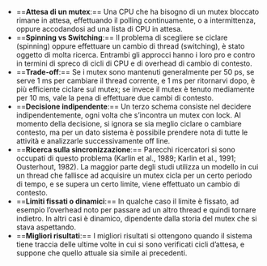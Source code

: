 - ==**Attesa di un mutex**:== Una CPU che ha bisogno di un mutex bloccato rimane in attesa, effettuando il polling continuamente, o a intermittenza, oppure accodandosi ad una lista di CPU in attesa.
- ==**Spinning vs Switching**:== Il problema di scegliere se ciclare (spinning) oppure effettuare un cambio di thread (switching), è stato oggetto di molta ricerca. Entrambi gli approcci hanno i loro pro e contro in termini di spreco di cicli di CPU e di overhead di cambio di contesto.
- ==**Trade-off**:== Se i mutex sono mantenuti generalmente per 50 ps, se serve 1 ms per cambiare il thread corrente, e 1 ms per ritornarvi dopo, è più efficiente ciclare sul mutex; se invece il mutex è tenuto mediamente per 10 ms, vale la pena di effettuare due cambi di contesto.
- ==**Decisione indipendente**:== Un terzo schema consiste nel decidere indipendentemente, ogni volta che s’incontra un mutex con lock. Al momento della decisione, si ignora se sia meglio ciclare o cambiare contesto, ma per un dato sistema è possibile prendere nota di tutte le attività e analizzarle successivamente off line.
- ==**Ricerca sulla sincronizzazione**:== Parecchi ricercatori si sono occupati di questo problema (Karlin et al., 1989; Karlin et al., 1991; Ousterhout, 1982). La maggior parte degli studi utilizza un modello in cui un thread che fallisce ad acquisire un mutex cicla per un certo periodo di tempo, e se supera un certo limite, viene effettuato un cambio di contesto.
- ==**Limiti fissati o dinamici**:== In qualche caso il limite è fissato, ad esempio l’overhead noto per passare ad un altro thread e quindi tornare indietro. In altri casi è dinamico, dipendente dalla storia del mutex che si stava aspettando.
- ==**Migliori risultati**:== I migliori risultati si ottengono quando il sistema tiene traccia delle ultime volte in cui si sono verificati cicli d’attesa, e suppone che quello attuale sia simile ai precedenti.
